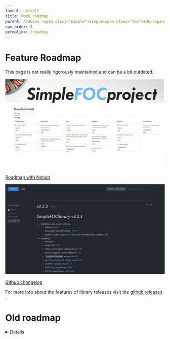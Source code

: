 ```yaml
---
layout: default
title: Work roadmap
parent: Arduino <span class="simple">Simple<span class="foc">FOC</span>library</span>
nav_order: 8
permalink: /roadmap
---
```


#  Feature Roadmap

This page is not really rigorously maintained and can be a bit outdated.

<div class="image_icon" >
    <a href="https://simplefoc.notion.site/Developement-4149a181ea5b4383964cc8cc250e7d11" >
        <img src="extras/Images/roadmap.png" >
        <i class="fa fa-external-link-square fa-2x"></i>
        <p >Roadmap with Notion</p>
    </a>
</div>
<div class="image_icon" >
    <a href="https://github.com/simplefoc/Arduino-FOC/releases" >
        <img src="extras/Images/releases.png" >
        <i class="fa fa-external-link-square fa-2x"></i>
        <p >Github changelog</p>
    </a>
</div>

For more info about the features of library releases visit the [github releases <i class="fa fa-tag"></i>](https://github.com/simplefoc/Arduino-FOC/releases). 

# Old roadmap 
<details markdown=1>

## Motion Control and FOC algorithm
- [x] **Motor control: Low-side current  sensing** - No.1
- [ ] **Motor control: Inline current sensing with DMA** - No.2
- [ ] Motor control: High-side current  sensing
- [x] **Bugfix: Floating point angle overflow** 
- [x] Motor control: Inline current  sensing
- [x] **Motor control: Support for stepper motors**
- [x] Motor control: Support for Hall sensor commutation 
- [x] Motor control: Support for fully open-loop operation (no sensor)
- [x] Add support for acceleration ramping
- [x] Velocity Low pass filter
- [x] Timer interrupt execution rather than in the `loop()`: ❌ No real performance improvement
- [x] Sine wave lookup table implementation
- [X] Implement Space Vector Modulation method : Pure SVM
- [x] Implement Space Vector Modulation method : PWM SVM

## MCU support
- [ ] ESP8266 - initial 
- [ ] Portenta H7 - initial 
- [ ] Renesas support - initial
- [x] Arduino leonardo 
- [x] Raspberry pi Pico - [PR #78](https://github.com/simplefoc/Arduino-FOC/pull/78)
- [x] SAM - Arduino DUE
- [x] SAMD21/51
- [x] Teensy support
- [x] ESP32 support
- [x] STM32 Nucleo support
- [x] STM32 Bluepill support
- [x] nRF52 support
- [x] Hardware specific code separation : easier porting in between devices `hardware_utils.cpp/.h`

## Driver support
- [x] Driver support: Disable the phases in 6PWM mode
- [x] Driver support: Implement support for MOSFET control low and high pairs
- [x] Driver support: DRV8302 borads

## Sensor support
- [ ] IMU as position sensor
- [ ] Back-EMF support
- [ ] Senosrless-FOC support
- [ ] Make support for magnetic encoder  SSI
- [x] Make support for magnetic encoder  PWM
- [x] Make support for magnetic encoder  Analog
- [x] Make support for magnetic encoder  I2C
- [x] Make support for magnetic encoder  ABI
- [x] Make support for magnetic encoder  SPI
- [x] Hall sensor support
- [x] Encoder index proper implementation

## User interaction
- [ ] Commander make a minimal version for lower memory devices
- [ ] Make the target setting interface for instantaneous position, velocity, torque setting (ex. `q 10 20 1`)
- [x] Implement motor commands 
- [x] Support monitoring 

## Usability 
- [ ] a lot more docs and examples 
- [x] <span class="simple">Simple<span class="foc">FOC</span>library</span> getting started page
- [x] <span class="simple">Simple<span class="foc">FOC</span>Shield</span> getting started page
- [x] Make the library accessible in the Arduino Library Manager 
- [x] Make minimal version of the arduino code - all in one arduino file
- [x] Documentation separation from README
- [x] Proper introduction of the Arduino <span class="simple">Simple<span class="foc">FOC</span>Shield</span>

## Videos  
- [ ] VIDEO: Publish a video tutorial for using the library and the samples  
- [ ] VIDEO: Coding setup and procedure video
- [x] VIDEO: Two motors running on HMBGC example
- [x] VIDEO: Initial video with simple demonstration

</details>


